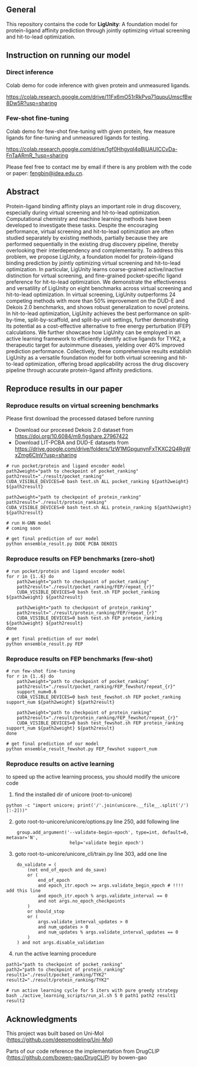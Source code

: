 ## General
This repository contains the code for **LigUnity**: A foundation model for protein-ligand affinity prediction through jointly optimizing virtual screening and hit-to-lead optimization.

## Instruction on running our model

### Direct inference
Colab demo for code inference with given protein and unmeasured ligands.

https://colab.research.google.com/drive/11Fx6mO51rRkPvq71qupuUmscfBw8Dw5R?usp=sharing

### Few-shot fine-tuning
Colab demo for few-shot fine-tuning with given protein, few measure ligands for fine-tuning and unmeasured ligands for testing.

https://colab.research.google.com/drive/1gf0HhgyqI4qBjUAUICCvDa-FnTaARmR_?usp=sharing

Please feel free to contact me by email if there is any problem with the code or paper: fengbin@idea.edu.cn.

## Abstract

Protein-ligand binding affinity plays an important role in drug discovery, especially during virtual screening and hit-to-lead optimization. Computational chemistry and machine learning methods have been developed to investigate these tasks. Despite the encouraging performance, virtual screening and hit-to-lead optimization are often studied separately by existing methods, partially because they are performed sequentially in the existing drug discovery pipeline, thereby overlooking their interdependency and complementarity. To address this problem, we propose LigUnity, a foundation model for protein-ligand binding prediction by jointly optimizing virtual screening and hit-to-lead optimization. 
In particular, LigUnity learns coarse-grained active/inactive distinction for virtual screening, and fine-grained pocket-specific ligand preference for hit-to-lead optimization. 
We demonstrate the effectiveness and versatility of LigUnity on eight benchmarks across virtual screening and hit-to-lead optimization. In virtual screening, LigUnity outperforms 24 competing methods with more than 50% improvement on the DUD-E and Dekois 2.0 benchmarks, and shows robust generalization to novel proteins. In hit-to-lead optimization, LigUnity achieves the best performance on split-by-time, split-by-scaffold, and split-by-unit settings, further demonstrating its potential as a cost-effective alternative to free energy perturbation (FEP) calculations. We further showcase how LigUnity can be employed in an active learning framework to efficiently identify active ligands for TYK2, a therapeutic target for autoimmune diseases, yielding over 40% improved prediction performance. Collectively, these comprehensive results establish LigUnity as a versatile foundation model for both virtual screening and hit-to-lead optimization, offering broad applicability across the drug discovery pipeline through accurate protein-ligand affinity predictions.



## Reproduce results in our paper

### Reproduce results on virtual screening benchmarks

Please first download the processed datased before running
- Download our procesed Dekois 2.0 dataset from https://doi.org/10.6084/m9.figshare.27967422
- Download LIT-PCBA and DUD-E datasets from https://drive.google.com/drive/folders/1zW1MGpgunynFxTKXC2Q4RgWxZmg6CInV?usp=sharing

```
# run pocket/protein and ligand encoder model
path2weight="path to checkpoint of pocket_ranking"
path2result="./result/pocket_ranking"
CUDA_VISIBLE_DEVICES=0 bash test.sh ALL pocket_ranking ${path2weight} ${path2result}

path2weight="path to checkpoint of protein_ranking"
path2result="./result/protein_ranking"
CUDA_VISIBLE_DEVICES=0 bash test.sh ALL protein_ranking ${path2weight} ${path2result}

# run H-GNN model
# coming soon

# get final prediction of our model
python ensemble_result.py DUDE PCBA DEKOIS
```


### Reproduce results on FEP benchmarks (zero-shot)
```
# run pocket/protein and ligand encoder model
for r in {1..6} do
    path2weight="path to checkpoint of pocket_ranking"
    path2result="./result/pocket_ranking/FEP/repeat_{r}"
    CUDA_VISIBLE_DEVICES=0 bash test.sh FEP pocket_ranking ${path2weight} ${path2result}
    
    path2weight="path to checkpoint of protein_ranking"
    path2result="./result/protein_ranking/FEP/repeat_{r}"
    CUDA_VISIBLE_DEVICES=0 bash test.sh FEP protein_ranking ${path2weight} ${path2result}
done

# get final prediction of our model
python ensemble_result.py FEP
```

### Reproduce results on FEP benchmarks (few-shot)
```
# run few-shot fine-tuning
for r in {1..6} do
    path2weight="path to checkpoint of pocket_ranking"
    path2result="./result/pocket_ranking/FEP_fewshot/repeat_{r}"
    support_num=0.6
    CUDA_VISIBLE_DEVICES=0 bash test_fewshot.sh FEP pocket_ranking support_num ${path2weight} ${path2result}
    
    path2weight="path to checkpoint of protein_ranking"
    path2result="./result/protein_ranking/FEP_fewshot/repeat_{r}"
    CUDA_VISIBLE_DEVICES=0 bash test_fewshot.sh FEP protein_ranking support_num ${path2weight} ${path2result}
done

# get final prediction of our model
python ensemble_result_fewshot.py FEP_fewshot support_num
```

### Reproduce results on active learning
to speed up the active learning process, you should modify the unicore code 
1. find the installed dir of unicore (root-to-unicore)
```
python -c "import unicore; print('/'.join(unicore.__file__.split('/')[:-2]))"
```

2. goto root-to-unicore/unicore/options.py line 250, add following line
```
    group.add_argument('--validate-begin-epoch', type=int, default=0, metavar='N',
                        help='validate begin epoch')
```

3. goto root-to-unicore/unicore_cli/train.py line 303, add one line
```
    do_validate = (
        (not end_of_epoch and do_save)
        or (
            end_of_epoch
            and epoch_itr.epoch >= args.validate_begin_epoch # !!!! add this line
            and epoch_itr.epoch % args.validate_interval == 0
            and not args.no_epoch_checkpoints
        )
        or should_stop
        or (
            args.validate_interval_updates > 0
            and num_updates > 0
            and num_updates % args.validate_interval_updates == 0
        )
    ) and not args.disable_validation
```

4. run the active learning procedure
```
path1="path to checkpoint of pocket_ranking"
path2="path to checkpoint of protein_ranking"
result1="./result/pocket_ranking/TYK2"
result2="./result/protein_ranking/TYK2"

# run active learning cycle for 5 iters with pure greedy strategy
bash ./active_learning_scripts/run_al.sh 5 0 path1 path2 result1 result2
```

## Acknowledgments 

This project was built based on Uni-Mol (https://github.com/deepmodeling/Uni-Mol)

Parts of our code reference the implementation from DrugCLIP (https://github.com/bowen-gao/DrugCLIP) by bowen-gao
